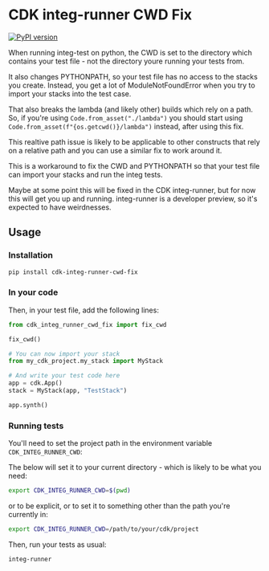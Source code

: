 # CDK integ-runner CWD Fix

[![PyPI version](https://badge.fury.io/py/cdk-integ-runner-cwd-fix.svg)](https://badge.fury.io/py/cdk-integ-runner-cwd-fix)

When running integ-test on python, the CWD is set to the directory which
contains your test file - not the directory youre running your tests from.

It also changes PYTHONPATH, so your test file has no access to the stacks you create.
Instead, you get a lot of ModuleNotFoundError when you try to import your stacks into
the test case.

That also breaks the lambda (and likely other) builds which rely on a path.
So, if you're using `Code.from_asset("./lambda")` you should start using
`Code.from_asset(f"{os.getcwd()}/lambda")` instead, after using this fix.

This realtive path issue is likely to be applicable to other constructs that rely on
a relative path and you can use a similar fix to work around it.

This is a workaround to fix the CWD and PYTHONPATH so that your test file
can import your stacks and run the integ tests.

Maybe at some point this will be fixed in the CDK integ-runner, but for now this will get you
up and running. integ-runner is a developer preview, so it's expected to have weirdnesses.

## Usage

### Installation

``` bash
pip install cdk-integ-runner-cwd-fix
```


### In your code

Then, in your test file, add the following lines:

```python
from cdk_integ_runner_cwd_fix import fix_cwd

fix_cwd()

# You can now import your stack
from my_cdk_project.my_stack import MyStack

# And write your test code here
app = cdk.App()
stack = MyStack(app, "TestStack")

app.synth()
```

### Running tests

You'll need to set the project path in the environment variable `CDK_INTEG_RUNNER_CWD`:

The below will set it to your current directory - which is likely to be what you need:

```bash
export CDK_INTEG_RUNNER_CWD=$(pwd)
```

or to be explicit, or to set it to something other than the path you're currently in:

```bash
export CDK_INTEG_RUNNER_CWD=/path/to/your/cdk/project
```

Then, run your tests as usual:

```bash
integ-runner
```
